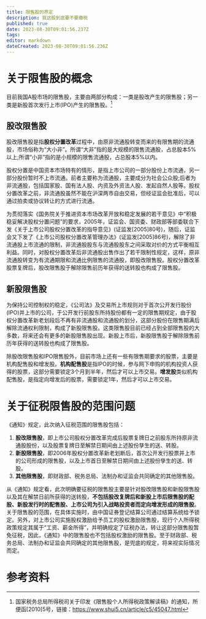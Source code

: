 ```yaml
---
title: 限售股的界定
description: 我这股到底要不要缴税
published: true
date: 2023-08-30T09:01:56.237Z
tags: 
editor: markdown
dateCreated: 2023-08-30T09:01:56.236Z
---
```


# 关于限售股的概念
目前我国A股市场的限售股，主要由两部分构成：一类是股改产生的限售股；另一类是新股首次发行上市(IPO)产生的限售股。[^1]

## 股改限售股

股改限售股是指**股权分置改革**过程中，由原非流通股转变而来的有限售期的流通股，市场俗称为“大小非”。所谓“大非”指的是大规模的限售流通股，占总股本5%以上;所谓“小非”指的是小规模的限售流通股，占总股本5%以内。

股权分置是中国资本市场特有的情形，是指上市公司的一部分股份上市流通，另一部分股份暂时不上市流通。前者主要称为流通股，主要成分为社会公众股;后者为非流通股，包括国家股、国有法人股、内资及外资法人股、发起自然人股等。股权分置改革之前，非流通股虽然不能在沪深两市自由交易，但经证监会批准后，可以通过拍卖或协议转让的方式进行流通。

为贯彻落实《国务院关于推进资本市场改革开放和稳定发展的若干意见》中“积极稳妥解决股权分置问题”的要求，2005年，证监会、国资委、财政部等部委联合下发《关于上市公司股权分置改革的指导意见》(证监发[2005]80号)，随后，证监会又下发了《上市公司股权分置改革管理办法》(证监发[2005]86号)，解除了非流通股上市流通的限制，非流通股股东与流通股股东之间采取对价的方式平衡相互利益。同时，对股权分置改革后非流通股出售作出了若干限制性规定，这样，原非流通股转变为有流通期限和流通比例限售的流通股，即股改限售股。股权分置改革股票复牌后，股改限售股于解除限售前历年获得的送转股也构成了限售股。

## 新股限售股

为保持公司控制权的稳定，《公司法》及交易所上市规则对于首次公开发行股份(IPO)并上市的公司，于公开发行前股东所持股份都有一定的限售期规定，由于股权分置改革新老划段后不再有非流通股和流通股的划分，这部分股份在限售期满后解除流通权利限制，构成了新股限售股。这类限售股目前已经占到全部限售股的大多数，将来还会有更多的新股限售股出现。新股上市后，新股限售股于解除限售前历年获得的送转股也构成了限售股。

除股改限售股和IPO限售股外，目前市场上还有一些有限售期要求的股票，主要是机构配售股和增发股。**机构配售股**是指IPO的时候，参与网下申购的机构投资人获得的股票，这部分需要锁定3个月到半年，然后才可以上市交易。**增发股**类似机构配售股，是指定向增发后的股票，需要锁定1年，然后才可以上市交易。

# 关于征税限售股的范围问题

《通知》规定，此次纳入征税范围的限售股包括：

1. **股改限售股**，即上市公司股权分置改革完成后股票复牌日之前股东所持原非流通股股份，以及股票复牌日至解禁日期间由上述股份孳生的送、转股。
2. **新股限售股**，即2006年股权分置改革新老划断后，首次公开发行股票并上市的公司形成的限售股，以及上市首日至解禁日期间由上述股份孳生的送、转股。
3. **其他限售股**，即财政部、税务总局、法制办和证监会共同确定的其他限售股。

从《通知》规定看，此次明确要征税的限售股主要是针对股改限售股和新股限售股以及其在解禁日前所获得的送转股，**不包括股改复牌后和新股上市后限售股的配股、新股发行时的配售股、上市公司为引入战略投资者而定向增发形成的限售股**。关于限售股的范围，在具体实施时，由中国证券登记结算公司通过结算系统给予锁定。另外，对上市公司实施股权激励给予员工的股权激励限售股，现行个人所得税政策规定其属于“工资、薪金所得”，并明确规定了征税办法，转让这部分限售股暂免征税，因此，《通知》中的限售股也不包括股权激励的限售股。至于财政部、税务总局、法制办和证监会共同确定的其他限售股，是兜底的规定，将来视实际情况而定。

# 参考资料
[^1]: 国家税务总局所得税司关于印发《限售股个人所得税政策解读稿》的通知，所便函[2010]5号，链接：https://www.shui5.cn/article/c5/45047.html